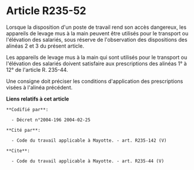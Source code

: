 # Article R235-52

Lorsque la disposition d'un poste de travail rend son accès dangereux, les appareils de levage mus à la main peuvent être
utilisés pour le transport ou l'élévation des salariés, sous réserve de l'observation des dispositions des alinéas 2 et 3 du
présent article.

Les appareils de levage mus à la main qui sont utilisés pour le transport ou l'élévation des salariés doivent satisfaire aux
prescriptions des alinéas 1° à 12° de l'article R. 235-44.

Une consigne doit préciser les conditions d'application des prescriptions visées à l'alinéa précédent.

**Liens relatifs à cet article**

	**Codifié par**:

	  - Décret n°2004-196 2004-02-25

	**Cité par**:

	  - Code du travail applicable à Mayotte. - art. R235-142 (V)

	**Cite**:

	  - Code du travail applicable à Mayotte. - art. R235-44 (V)
